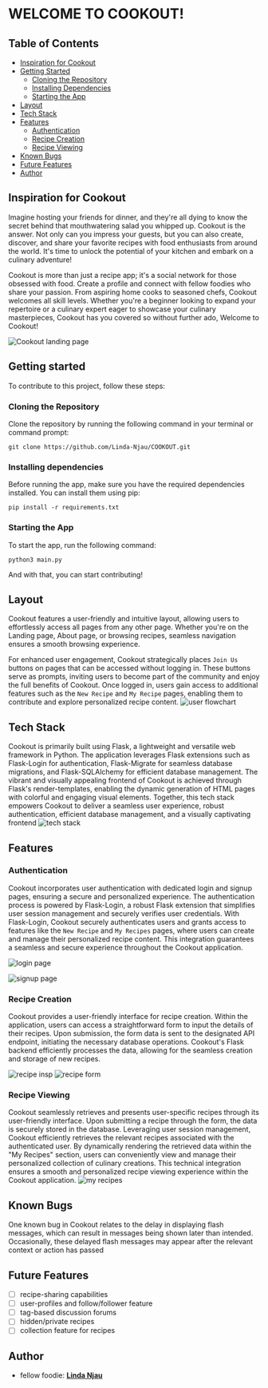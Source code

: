 # WELCOME TO COOKOUT!

## Table of Contents
- [Inspiration for Cookout](#inspiration-for-cookout)
- [Getting Started](#getting-started)
  - [Cloning the Repository](#cloning-the-repository)
  - [Installing Dependencies](#installing-dependencies)
  - [Starting the App](#starting-the-app)
- [Layout](#layout)
- [Tech Stack](#tech-stack)
- [Features](#features)
  - [Authentication](#authentication)
  - [Recipe Creation](#recipe-creation)
  - [Recipe Viewing](#recipe-viewing)
- [Known Bugs](#known-bugs)
- [Future Features](#future-features)
- [Author](#author)

## Inspiration for Cookout
Imagine hosting your friends for dinner, and they're all dying to know the secret behind that mouthwatering salad you whipped up.
 Cookout is the answer. Not only can you impress your guests, but you can also create, discover, 
 and share your favorite recipes with food enthusiasts from around the world. It's time to unlock 
 the potential of your kitchen and embark on a culinary adventure!

Cookout is more than just a recipe app; it's a social network for those obsessed with food. Create a profile and
 connect with fellow foodies who share your passion. From aspiring home cooks to seasoned chefs, 
 Cookout welcomes all skill levels. Whether you're a beginner looking to expand your repertoire or
  a culinary expert eager to showcase your culinary masterpieces, Cookout has you covered
so without further ado, Welcome to Cookout!



![Cookout landing page](https://github.com/Linda-Njau/COOKOUT/blob/master/cookout_screenshots/home_page.png)


## Getting started

To contribute to this project, follow these steps:

### Cloning the Repository
 Clone the repository by running the following command in your terminal or command prompt:
   ``` shell
   git clone https://github.com/Linda-Njau/COOKOUT.git
   ```

### Installing dependencies
Before running the app, make sure you have the required dependencies installed. You can install them using pip:
  ```shell
  pip install -r requirements.txt
  ```

### Starting the App
To start the app, run the following command:
  ```shell
  python3 main.py
   ```
  And with that, you can start contributing!

  ## Layout
Cookout features a user-friendly and intuitive layout, allowing users to effortlessly access all pages from any other page. Whether you're on the Landing page, About page, or browsing recipes, seamless navigation ensures a smooth browsing experience.

For enhanced user engagement, Cookout strategically places `Join Us` buttons on pages that can be accessed without logging in. These buttons serve as prompts, inviting users to become part of the community and enjoy the full benefits of Cookout. Once logged in, users gain access to additional features such as the `New Recipe` and `My Recipe` pages, enabling them to contribute and explore personalized recipe content. 
![user flowchart](https://github.com/Linda-Njau/COOKOUT/blob/master/cookout_screenshots/user%20journey%20flow%20chart.png)
## Tech Stack
Cookout is primarily built using Flask, a lightweight and versatile web framework in Python. The application leverages Flask extensions such as Flask-Login for authentication, Flask-Migrate for seamless database migrations, and Flask-SQLAlchemy for efficient database management. The vibrant and visually appealing frontend of Cookout is achieved through Flask's render-templates, enabling the dynamic generation of HTML pages with colorful and engaging visual elements. Together, this tech stack empowers Cookout to deliver a seamless user experience, robust authentication, efficient database management, and a visually captivating frontend
![tech stack](https://github.com/Linda-Njau/COOKOUT/blob/master/cookout_screenshots/tech%20stack.jpg)

## Features
### Authentication
Cookout incorporates user authentication with dedicated login and signup pages, ensuring a secure and personalized experience. The authentication process is powered by Flask-Login, a robust Flask extension that simplifies user session management and securely verifies user credentials. With Flask-Login, Cookout securely authenticates users and grants access to features like the `New Recipe` and `My Recipes` pages, where users can create and manage their personalized recipe content. This integration guarantees a seamless and secure experience throughout the Cookout application.

![login page](https://github.com/Linda-Njau/COOKOUT/blob/master/cookout%20images/login_page.png)

![signup page](https://github.com/Linda-Njau/COOKOUT/blob/master/cookout_screenshots/login_page.png)

### Recipe Creation
Cookout provides a user-friendly interface for recipe creation. Within the application, users can access a straightforward form to input the details of their recipes. Upon submission, the form data is sent to the designated API endpoint, initiating the necessary database operations. Cookout's Flask backend efficiently processes the data, allowing for the seamless creation and storage of new recipes.

![recipe insp](https://github.com/Linda-Njau/COOKOUT/blob/master/cookout%20images/newrecipe_inspo_page.png)
![recipe form](https://github.com/Linda-Njau/COOKOUT/blob/master/cookout%20images/newrecipe_form_page.png)

### Recipe Viewing
Cookout seamlessly retrieves and presents user-specific recipes through its user-friendly interface. Upon submitting a recipe through the form, the data is securely stored in the database. Leveraging user session management, Cookout efficiently retrieves the relevant recipes associated with the authenticated user. By dynamically rendering the retrieved data within the "My Recipes" section, users can conveniently view and manage their personalized collection of culinary creations. This technical integration ensures a smooth and personalized recipe viewing experience within the Cookout application.
![my recipes](https://github.com/Linda-Njau/COOKOUT/blob/master/cookout%20images/myrecipes_page.png)

## Known Bugs
One known bug in Cookout relates to the delay in displaying flash messages, which can result in messages being shown later than intended. Occasionally, these delayed flash messages may appear after the relevant context or action has passed

## Future Features
- [ ] recipe-sharing capabilities
- [ ] user-profiles and follow/follower feature
- [ ] tag-based discussion forums
- [ ] hidden/private recipes
- [ ] collection feature for recipes

## Author
* fellow foodie: [**Linda Njau**](https://github.com/Linda-Njau)

